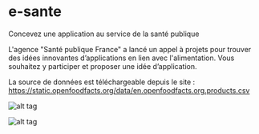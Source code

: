 # e-sante
Concevez une application au service de la santé publique

L'agence "Santé publique France" a lancé un appel à projets pour trouver des idées innovantes d’applications en lien avec l'alimentation. Vous souhaitez y participer et proposer une idée d’application.

La source de données est téléchargeable depuis le site : https://static.openfoodfacts.org/data/en.openfoodfacts.org.products.csv

![alt tag](https://user-images.githubusercontent.com/58629437/72156971-13a78980-33b7-11ea-9c5e-557b01f2eecb.PNG)

![alt tag](https://user-images.githubusercontent.com/58629437/72156960-0db1a880-33b7-11ea-9033-6a9b1be7a578.PNG)
